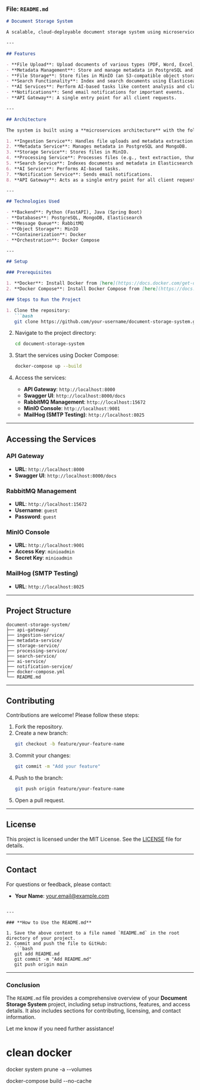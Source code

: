 ### **File: `README.md`**

```markdown
# Document Storage System

A scalable, cloud-deployable document storage system using microservices and Docker. This system allows users to upload, store, and manage documents with advanced features like metadata extraction, search functionality, and AI-based content analysis.

---

## Features

- **File Upload**: Upload documents of various types (PDF, Word, Excel, etc.).
- **Metadata Management**: Store and manage metadata in PostgreSQL and MongoDB.
- **File Storage**: Store files in MinIO (an S3-compatible object storage).
- **Search Functionality**: Index and search documents using Elasticsearch.
- **AI Services**: Perform AI-based tasks like content analysis and classification.
- **Notifications**: Send email notifications for important events.
- **API Gateway**: A single entry point for all client requests.

---

## Architecture

The system is built using a **microservices architecture** with the following components:

1. **Ingestion Service**: Handles file uploads and metadata extraction.
2. **Metadata Service**: Manages metadata in PostgreSQL and MongoDB.
3. **Storage Service**: Stores files in MinIO.
4. **Processing Service**: Processes files (e.g., text extraction, thumbnail generation).
5. **Search Service**: Indexes documents and metadata in Elasticsearch.
6. **AI Service**: Performs AI-based tasks.
7. **Notification Service**: Sends email notifications.
8. **API Gateway**: Acts as a single entry point for all client requests.

---

## Technologies Used

- **Backend**: Python (FastAPI), Java (Spring Boot)
- **Databases**: PostgreSQL, MongoDB, Elasticsearch
- **Message Queue**: RabbitMQ
- **Object Storage**: MinIO
- **Containerization**: Docker
- **Orchestration**: Docker Compose

---

## Setup

### Prerequisites

1. **Docker**: Install Docker from [here](https://docs.docker.com/get-docker/).
2. **Docker Compose**: Install Docker Compose from [here](https://docs.docker.com/compose/install/).

### Steps to Run the Project

1. Clone the repository:
   ```bash
   git clone https://github.com/your-username/document-storage-system.git
   ```

2. Navigate to the project directory:
   ```bash
   cd document-storage-system
   ```

3. Start the services using Docker Compose:
   ```bash
   docker-compose up --build
   ```

4. Access the services:
   - **API Gateway**: `http://localhost:8000`
   - **Swagger UI**: `http://localhost:8000/docs`
   - **RabbitMQ Management**: `http://localhost:15672`
   - **MinIO Console**: `http://localhost:9001`
   - **MailHog (SMTP Testing)**: `http://localhost:8025`

---

## Accessing the Services

### API Gateway
- **URL**: `http://localhost:8000`
- **Swagger UI**: `http://localhost:8000/docs`

### RabbitMQ Management
- **URL**: `http://localhost:15672`
- **Username**: `guest`
- **Password**: `guest`

### MinIO Console
- **URL**: `http://localhost:9001`
- **Access Key**: `minioadmin`
- **Secret Key**: `minioadmin`

### MailHog (SMTP Testing)
- **URL**: `http://localhost:8025`

---

## Project Structure

```
document-storage-system/
├── api-gateway/
├── ingestion-service/
├── metadata-service/
├── storage-service/
├── processing-service/
├── search-service/
├── ai-service/
├── notification-service/
├── docker-compose.yml
└── README.md
```

---

## Contributing

Contributions are welcome! Please follow these steps:

1. Fork the repository.
2. Create a new branch:
   ```bash
   git checkout -b feature/your-feature-name
   ```
3. Commit your changes:
   ```bash
   git commit -m "Add your feature"
   ```
4. Push to the branch:
   ```bash
   git push origin feature/your-feature-name
   ```
5. Open a pull request.

---

## License

This project is licensed under the MIT License. See the [LICENSE](LICENSE) file for details.

---

## Contact

For questions or feedback, please contact:
- **Your Name**: your.email@example.com
```

---

### **How to Use the README.md**

1. Save the above content to a file named `README.md` in the root directory of your project.
2. Commit and push the file to GitHub:
   ```bash
   git add README.md
   git commit -m "Add README.md"
   git push origin main
   ```

---

### **Conclusion**

The `README.md` file provides a comprehensive overview of your **Document Storage System** project, including setup instructions, features, and access details. It also includes sections for contributing, licensing, and contact information.

Let me know if you need further assistance!

# clean docker 
docker system prune -a --volumes

docker-compose build --no-cache
